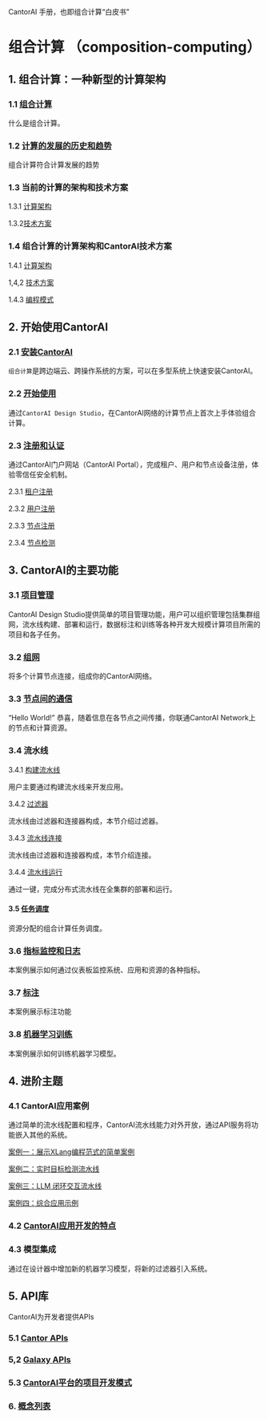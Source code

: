 CantorAI 手册，也即组合计算“白皮书” 

# 组合计算 （composition-computing）

## 1. 组合计算：一种新型的计算架构
### 1.1 [组合计算](composition-computing.md) 

什么是组合计算。

### 1.2 [计算的发展的历史和趋势](computing-history-trend.md)

组合计算符合计算发展的趋势

### 1.3 当前的计算的架构和技术方案​

1.3.1 [计算架构](3-computing-architectures.md)

1.3.2[技术方案](computing-solutions.md)

### 1.4 组合计算的计算架构和CantorAI技术方案

1.4.1 [计算架构](composition-computing-architecture.md)

1,4,2 [技术方案](cantorai-solution.md)

1.4.3 [编程模式](programming-pattern.md)

## 2. 开始使用CantorAI

### 2.1 [安装CantorAI](cantorai-installations.md)

`组合计算`是跨边端云、跨操作系统的方案，可以在多型系统上快速安装CantorAI。

### 2.2 [开始使用](getting-started.md)

通过`CantorAI Design Studio`，在CantorAI网络的计算节点上首次上手体验组合计算。

### 2.3 [注册和认证](cantorai-authorizations.md)

通过CantorAI门户网站（CantorAI Portal），完成租户、用户和节点设备注册，体验零信任安全机制。

2.3.1 [租户注册](tenant-registration.md) 

2.3.2 [用户注册](user-registration.md)​ ​

2.3.3 [节点注册](node-registration.md)​

2.3.4 [节点检测](node-inspect.md)

## 3. CantorAI的主要功能

### 3.1 [项目管理](project-management.md)

CantorAI Design Studio提供简单的项目管理功能，用户可以组织管理包括集群组网，流水线构建、部署和运行，数据标注和训练等各种开发大规模计算项目所需的项目和各子任务。

### 3.2 [组网](join-the-network.md)​

将多个计算节点连接，组成你的CantorAI网络。

### 3.3 [节点间的通信](messaging.md)

“Hello World!” 恭喜，随着信息在各节点之间传播，你联通CantorAI Network上的节点和计算资源。

### 3.4 流水线

3.4.1 [构建流水线](build-pipeline.md)

用户主要通过构建流水线来开发应用。

3.4.2 [过滤器](filters.md)​​

流水线由过滤器和连接器构成，本节介绍过滤器。

3.4.3 [流水线连接](connectors.md)

流水线由过滤器和连接器构成，本节介绍连接。

3.4.4 [流水线运行](run-pipeline.md)

通过一键，完成分布式流水线在全集群的部署和运行。

#### 3.5 [任务调度](task-scheduling.md)

资源分配的组合计算任务调度。

### 3.6 [指标监控和日志](monitoring.md)

本案例展示如何通过仪表板监控系统、应用和资源的各种指标。

### 3.7 [标注](annotation.md)

本案例展示标注功能

### 3.8 [机器学习训练](training.md)

本案例展示如何训练机器学习模型。

## 4. 进阶主题

### 4.1 CantorAI应用案例

通过简单的流水线配置和程序，CantorAI流水线能力对外开放，通过API服务将功能嵌入其他的系统。

[案例一：展示XLang编程范式的简单案例](programming-case-1.md)

[案例二：实时目标检测流水线](programming-case-2.md) 

[案例三：LLM 闭环交互流水线](programming-case-3.md)

[案例四：综合应用示例](programming-case-4.md)

### 4.2  [CantorAI应用开发的特点](cantorai-dev-summary.md)

### 4.3 模型集成 

通过在设计器中增加新的机器学习模型，将新的过滤器引入系统。

## 5. API库

CantorAI为开发者提供APIs

### 5.1 [Cantor APIs](cantor-apis.md)

### 5,2 [Galaxy APIs](galaxy-apis.md)

### 5.3 [CantorAI平台的项目开发模式](development-pattern.md)



### 6. [概念列表](concept-list.md)
